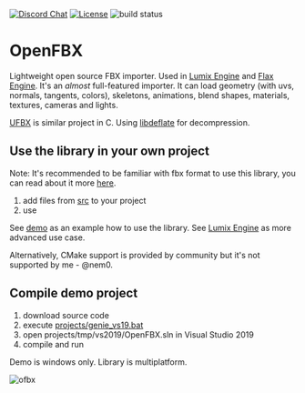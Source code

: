 [![Discord Chat](https://img.shields.io/discord/480318777943392266.svg)](https://discord.gg/RgFybs6) 
[![License](http://img.shields.io/:license-mit-blue.svg)](http://doge.mit-license.org)
![build status](https://github.com/nem0/openfbx/actions/workflows/build.yml/badge.svg)

# OpenFBX

Lightweight open source FBX importer. Used in [Lumix Engine](https://github.com/nem0/lumixengine) and [Flax Engine](https://flaxengine.com/). It's an *almost* full-featured importer. It can load geometry (with uvs, normals, tangents, colors), skeletons, animations, blend shapes, materials, textures, cameras and lights.

[UFBX](https://github.com/bqqbarbhg/ufbx) is similar project in C.
Using [libdeflate](https://github.com/ebiggers/libdeflate) for decompression.

## Use the library in your own project

Note: It's recommended to be familiar with fbx format to use this library, you can read about it more [here](http://help.autodesk.com/view/FBX/2017/ENU/?guid=__files_GUID_F194000D_5AD4_49C1_86CC_5DAC2CE64E97_htm).

1. add files from [src](https://github.com/nem0/OpenFBX/tree/master/src) to your project
2. use

See [demo](https://github.com/nem0/OpenFBX/blob/master/demo/main.cpp#L203) as an example how to use the library.
See [Lumix Engine](https://github.com/nem0/LumixEngine/blob/master/src/renderer/editor/fbx_importer.cpp) as more advanced use case.

Alternatively, CMake support is provided by community but it's not supported by me - @nem0.

## Compile demo project

1. download source code
2. execute [projects/genie_vs19.bat](https://github.com/nem0/OpenFBX/blob/master/projects/genie_vs19.bat)
3. open projects/tmp/vs2019/OpenFBX.sln in Visual Studio 2019
4. compile and run

Demo is windows only. Library is multiplatform.

![ofbx](https://user-images.githubusercontent.com/153526/27876079-eea3c872-61b5-11e7-9fce-3a7c558fb0d2.png)
